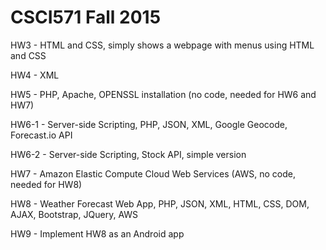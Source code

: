# CSCI571 Fall 2015

HW3 - HTML and CSS, simply shows a webpage with menus using HTML and CSS

HW4 - XML

HW5 - PHP, Apache, OPENSSL installation (no code, needed for HW6 and HW7)

HW6-1 - Server-side Scripting, PHP, JSON, XML, Google Geocode, Forecast.io API

HW6-2 - Server-side Scripting, Stock API, simple version

HW7 - Amazon Elastic Compute Cloud Web Services (AWS, no code, needed for HW8)

HW8 - Weather Forecast Web App, PHP, JSON, XML, HTML, CSS, DOM, AJAX, Bootstrap, JQuery, AWS

HW9 - Implement HW8 as an Android app
